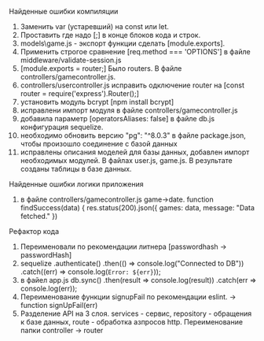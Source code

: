 Найденные ошибки компиляции
1. Заменить var (устаревший) на const или let.
2. Проставить где надо [;] в конце блоков кода и строк.
3. models\game.js - экспорт функции сделать [module.exports].
4. Применить строгое сравнение [req.method === 'OPTIONS'] в файле middleware/validate-session.js
5. [module.exports = router;] Было routers. В файле controllers/gamecontroller.js.
6. controllers/usercontroller.js исправить одключение router на [const router = require('express').Router();]
7. установить модуль bcrypt [npm install bcrypt]
8. исправлени импорт модуля в файле controllers/gamecontroller.js
9. добавила параметр [operatorsAliases: false] в файле db.js конфигурация sequelize.
10. необходимо обновить версию "pg": "^8.0.3" в файле package.json, чтобы произошло соединение с базой данных
11. исправлены описания моделей для базы данных, добавлен импорт необходимых модулей. В файлах user.js, game.js. В результате созданы таблицы в базе данных.



Найденные ошибки логики приложения
1. в файле controllers/gamecontroller.js game->date.
function findSuccess(data) {
                res.status(200).json({
                    games: data,
                    message: "Data fetched."
                })

Рефактор кода
1. Переименовали по рекомендации литнера [passwordhash -> passwordHash]
2. sequelize
       .authenticate()
       .then(() => console.log("Connected to DB"))
       .catch((err) => console.log(`Error: ${err}`));
3. в файел app.js
db.sync()
       .then(result => console.log(result))
       .catch(err => console.log(err));
4. Переименование функции signupFail по рекомендации eslint. -> function signUpFail(err)
5. Разделение API на 3 слоя. services - сервис, repository - обращения к базе данных, route - обработка азпросов http. Переименование папки controller -> router

